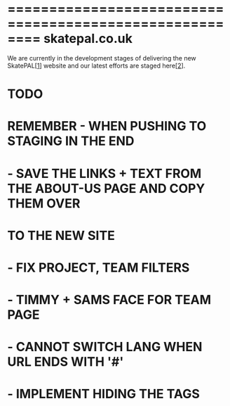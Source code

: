 ========================================================
skatepal.co.uk
========================================================
We are currently in the development stages of delivering the new SkatePAL[[1]] website
and our latest efforts are staged here[[2]].

TODO
====
# REMEMBER - WHEN PUSHING TO STAGING IN THE END
#   - SAVE THE LINKS + TEXT FROM THE ABOUT-US PAGE AND COPY THEM OVER
#     TO THE NEW SITE
#   - FIX PROJECT, TEAM FILTERS
#   - TIMMY + SAMS FACE FOR TEAM PAGE
#   - CANNOT SWITCH LANG WHEN URL ENDS WITH '#'
#   - IMPLEMENT HIDING THE TAGS


[1]: https://www.skatepal.co.uk
[2]: http://skatepal-app.herokuapp.com/
